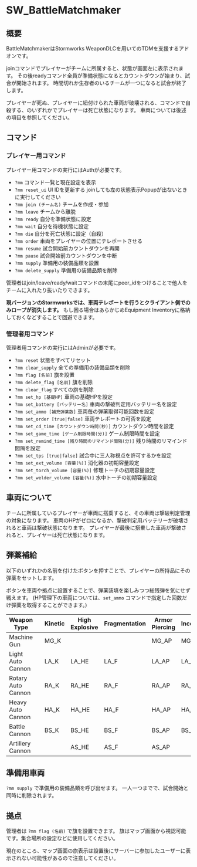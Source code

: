 # SW_BattleMatchmaker
## 概要
BattleMatchmakerはStormworks WeaponDLCを用いてのTDMを支援するアドオンです。

joinコマンドでプレイヤーがチームに所属すると、状態が画面左に表示されます。
その後readyコマンド全員が準備状態になるとカウントダウンが始まり、試合が開始されます。
時間切れか生存者のいるチームが一つになると試合が終了します。

プレイヤーが死ぬ、プレイヤーに紐付けられた車両が破壊される、コマンドで自殺する、のいずれかでプレイヤーは死亡状態になります。
車両については後述の項目を参照してください。


## コマンド
### プレイヤー用コマンド
プレイヤー用コマンドの実行にはAuthが必要です。

- `?mm`
  コマンド一覧と現在設定を表示
- `?mm reset_ui`
  UI IDを更新する
  joinしても左の状態表示Popupが出ないときに実行してください
- `?mm join (チーム名)`
  チームを作成・参加
- `?mm leave`
  チームから離脱
- `?mm ready`
  自分を準備状態に設定
- `?mm wait`
  自分を待機状態に設定
- `?mm die`
  自分を死亡状態に設定（自殺）
- `?mm order`
  車両をプレイヤーの位置にテレポートさせる
- `?mm resume`
  試合開始前カウントダウンを再開
- `?mm pause`
  試合開始前カウントダウンを中断
- `?mm supply`
  準備用の装備品類を設置
- `?mm delete_supply`
  準備用の装備品類を削除

管理者はjoin/leave/ready/waitコマンドの末尾にpeer_idをつけることで他人をチームに入れたり抜いたりできます。

**現バージョンのStormworksでは、車両テレポートを行うとクライアント側でのみロープが消失します。**
もし困る場合はあらかじめEquipment Inventoryに格納しておくなどすることで回避できます。


### 管理者用コマンド
管理者用コマンドの実行にはAdminが必要です。

- `?mm reset`
  状態をすべてリセット
- `?mm clear_supply`
  全ての準備用の装備品類を削除
- `?mm flag [名前]`
  旗を設置
- `?mm delete_flag [名前]`
  旗を削除
- `?mm clear_flag`
  すべての旗を削除
- `?mm set_hp [基礎HP]`
  車両の基礎HPを設定
- `?mm set_battery [バッテリー名]`
  車両の撃破判定用バッテリー名を設定
- `?mm set_ammo [補充弾薬数]`
  車両毎の弾薬取得可能回数を設定
- `?mm set_order [true|false]`
  車両テレポートの可否を設定
- `?mm set_cd_time [カウントダウン時間(秒)]`
  カウントダウン時間を設定
- `?mm set_game_time [ゲーム制限時間(分)]`
  ゲーム制限時間を設定
- `?mm set_remind_time [残り時間のリマインド間隔(分)]`
  残り時間のリマインド間隔を設定
- `?mm set_tps [true|false]`
  試合中に三人称視点を許可するかを設定
- `?mm set_ext_volume [容量(%)]`
  消化器の初期容量設定
- `?mm set_torch_volume [容量(%)]`
  修理トーチの初期容量設定
- `?mm set_welder_volume [容量(%)]`
  水中トーチの初期容量設定


## 車両について
チームに所属しているプレイヤーが車両に搭乗すると、その車両は撃破判定管理の対象になります。
車両のHPがゼロになるか、撃破判定用バッテリーが破壊されると車両は撃破状態になります。
プレイヤーが最後に搭乗した車両が撃破されると、プレイヤーは死亡状態になります。


## 弾薬補給
以下のいずれかの名前を付けたボタンを押すことで、プレイヤーの所持品にその弾薬をセットします。

ボタンを車両や拠点に設置することで、弾薬装填を楽しみつつ総残弾を気にせず戦えます。
(HP管理下の車両については、`set_ammo` コマンドで指定した回数だけ弾薬を取得することができます。)

| Weapon Type        |     | Kinetic | High Explosive | Fragmentation | Armor Piercing | Incendiary |
| ------------------ | --- | ------- | -------------- | ------------- | -------------- | ---------- |
| Machine Gun        |     | MG_K    |                |               | MG_AP          | MG_I       |
| Light Auto Cannon  |     | LA_K    | LA_HE          | LA_F          | LA_AP          | LA_I       |
| Rotary Auto Cannon |     | RA_K    | RA_HE          | RA_F          | RA_AP          | RA_I       |
| Heavy Auto Cannon  |     | HA_K    | HA_HE          | HA_F          | HA_AP          | HA_I       |
| Battle Cannon      |     | BS_K    | BS_HE          | BS_F          | BS_AP          | BS_I       |
| Artillery Cannon   |     |         | AS_HE          | AS_F          | AS_AP          |            |


## 準備用車両
`?mm supply` で準備用の装備品類を呼び出せます。
一人一つまでで、試合開始と同時に削除されます。


## 拠点
管理者は `?mm flag (名前)` で旗を設置できます。
旗はマップ画面から視認可能です。集合場所の設定などに使用してください。

現在のところ、マップ画面の旗表示は設置後にサーバーに参加したユーザーに表示されない可能性があるので注意してください。
